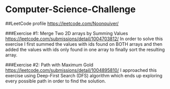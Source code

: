 # Computer-Science-Challenge
##LeetCode profile
https://leetcode.com/Noonquiver/

###Exercise #1: Merge Two 2D arrays by Summing Values
https://leetcode.com/submissions/detail/1004703812/
In order to solve this exercise I first summed the values with ids found on BOTH arrays and then added the values with ids only found in one array to finally sort the resulting array.

###Exercise #2: Path with Maximum Gold
https://leetcode.com/submissions/detail/1004895810/
I approached this exercise using Deep-First Search (DFS) algorithm which ends up exploring every possible path in order to find the solution.
